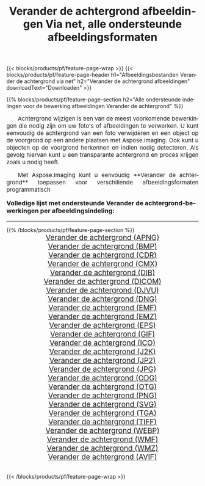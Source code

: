 ﻿---
title: Verander de achtergrond afbeeldingen Via net, alle ondersteunde afbeeldingsformaten 
weight: 3920
url: /nl/net/change-background/ 
lang: nl
langdirlevel: 2
locales: zh-hans,ja,it,ru,de,es,fr,nl,id,lt,pl,pt,vi,tr,ko,zh-hant,ar,hi,th,sv,cs,uk,he
description: Met behulp van Aspose.Imaging kunt u eenvoudig Verander de achtergrond afbeeldingen maken via net
---

{{< blocks/products/pf/feature-page-wrap >}}
{{< blocks/products/pf/feature-page-header h1="Afbeeldingsbestanden Verander de achtergrond via net" h2="Verander de achtergrond afbeeldingen" downloadText="Downloaden" >}}


{{% blocks/products/pf/feature-page-section  h2="Alle ondersteunde indelingen voor de bewerking afbeeldingen Verander de achtergrond" %}}
<p align="justify" style="text-indent:2em;font-size:15px;">
Achtergrond wijzigen is een van de meest voorkomende bewerkingen die nodig zijn om uw foto's of afbeeldingen te verwerken. U kunt eenvoudig de achtergrond van een foto verwijderen en een object op de voorgrond op een andere plaatsen met Aspose.Imaging. Ook kunt u objecten op de voorgrond herkennen en indien nodig detecteren. Als gevolg hiervan kunt u een transparante achtergrond en proces krijgen zoals u nodig heeft.
</p>
<p align="justify" style="text-indent:2em;font-size:15px;">
Met Aspose.Imaging kunt u eenvoudig **Verander de achtergrond** toepassen voor verschillende afbeeldingsformaten programmatisch
</p>
<h3 style="margin-top:16px;">
Volledige lijst met ondersteunde Verander de achtergrond-bewerkingen per afbeeldingsindeling:
</h3>
<hr/>
{{% /blocks/products/pf/feature-page-section %}}
<div class="container-fluid productfamilypage bg-gray">
    <div class="convertypes bg-gray agp-content section">
        <div class="container">
		<div class="row other-converters" style="gap: 10px;font-size: 19px;text-align:center;">
		    <div class='col-md-3 other-converter remove-lp remove-rp'><a href="/imaging/nl/net/change-background/apng/" style="padding:15px;">Verander de achtergrond (APNG)</a></div><div class='col-md-3 other-converter remove-lp remove-rp'><a href="/imaging/nl/net/change-background/bmp/" style="padding:15px;">Verander de achtergrond (BMP)</a></div><div class='col-md-3 other-converter remove-lp remove-rp'><a href="/imaging/nl/net/change-background/cdr/" style="padding:15px;">Verander de achtergrond (CDR)</a></div><div class='col-md-3 other-converter remove-lp remove-rp'><a href="/imaging/nl/net/change-background/cmx/" style="padding:15px;">Verander de achtergrond (CMX)</a></div><div class='col-md-3 other-converter remove-lp remove-rp'><a href="/imaging/nl/net/change-background/dib/" style="padding:15px;">Verander de achtergrond (DIB)</a></div><div class='col-md-3 other-converter remove-lp remove-rp'><a href="/imaging/nl/net/change-background/dicom/" style="padding:15px;">Verander de achtergrond (DICOM)</a></div><div class='col-md-3 other-converter remove-lp remove-rp'><a href="/imaging/nl/net/change-background/djvu/" style="padding:15px;">Verander de achtergrond (DJVU)</a></div><div class='col-md-3 other-converter remove-lp remove-rp'><a href="/imaging/nl/net/change-background/dng/" style="padding:15px;">Verander de achtergrond (DNG)</a></div><div class='col-md-3 other-converter remove-lp remove-rp'><a href="/imaging/nl/net/change-background/emf/" style="padding:15px;">Verander de achtergrond (EMF)</a></div><div class='col-md-3 other-converter remove-lp remove-rp'><a href="/imaging/nl/net/change-background/emz/" style="padding:15px;">Verander de achtergrond (EMZ)</a></div><div class='col-md-3 other-converter remove-lp remove-rp'><a href="/imaging/nl/net/change-background/eps/" style="padding:15px;">Verander de achtergrond (EPS)</a></div><div class='col-md-3 other-converter remove-lp remove-rp'><a href="/imaging/nl/net/change-background/gif/" style="padding:15px;">Verander de achtergrond (GIF)</a></div><div class='col-md-3 other-converter remove-lp remove-rp'><a href="/imaging/nl/net/change-background/ico/" style="padding:15px;">Verander de achtergrond (ICO)</a></div><div class='col-md-3 other-converter remove-lp remove-rp'><a href="/imaging/nl/net/change-background/j2k/" style="padding:15px;">Verander de achtergrond (J2K)</a></div><div class='col-md-3 other-converter remove-lp remove-rp'><a href="/imaging/nl/net/change-background/jp2/" style="padding:15px;">Verander de achtergrond (JP2)</a></div><div class='col-md-3 other-converter remove-lp remove-rp'><a href="/imaging/nl/net/change-background/jpg/" style="padding:15px;">Verander de achtergrond (JPG)</a></div><div class='col-md-3 other-converter remove-lp remove-rp'><a href="/imaging/nl/net/change-background/odg/" style="padding:15px;">Verander de achtergrond (ODG)</a></div><div class='col-md-3 other-converter remove-lp remove-rp'><a href="/imaging/nl/net/change-background/otg/" style="padding:15px;">Verander de achtergrond (OTG)</a></div><div class='col-md-3 other-converter remove-lp remove-rp'><a href="/imaging/nl/net/change-background/png/" style="padding:15px;">Verander de achtergrond (PNG)</a></div><div class='col-md-3 other-converter remove-lp remove-rp'><a href="/imaging/nl/net/change-background/svg/" style="padding:15px;">Verander de achtergrond (SVG)</a></div><div class='col-md-3 other-converter remove-lp remove-rp'><a href="/imaging/nl/net/change-background/tga/" style="padding:15px;">Verander de achtergrond (TGA)</a></div><div class='col-md-3 other-converter remove-lp remove-rp'><a href="/imaging/nl/net/change-background/tiff/" style="padding:15px;">Verander de achtergrond (TIFF)</a></div><div class='col-md-3 other-converter remove-lp remove-rp'><a href="/imaging/nl/net/change-background/webp/" style="padding:15px;">Verander de achtergrond (WEBP)</a></div><div class='col-md-3 other-converter remove-lp remove-rp'><a href="/imaging/nl/net/change-background/wmf/" style="padding:15px;">Verander de achtergrond (WMF)</a></div><div class='col-md-3 other-converter remove-lp remove-rp'><a href="/imaging/nl/net/change-background/wmz/" style="padding:15px;">Verander de achtergrond (WMZ)</a></div><div class='col-md-3 other-converter remove-lp remove-rp'><a href="/imaging/nl/net/change-background/avif/" style="padding:15px;">Verander de achtergrond (AVIF)</a></div>
                </div>
        </div>
    </div>
</div>
<br/>

{{< /blocks/products/pf/feature-page-wrap >}}
